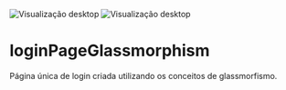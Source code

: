 ![Visualização desktop]([https://i.ibb.co/tBckF6C/Tela.png])
![Visualização desktop]([https://i.ibb.co/NVjNtWk/IMG-8771.png])

# loginPageGlassmorphism
Página única de login criada utilizando os conceitos de glassmorfismo.

